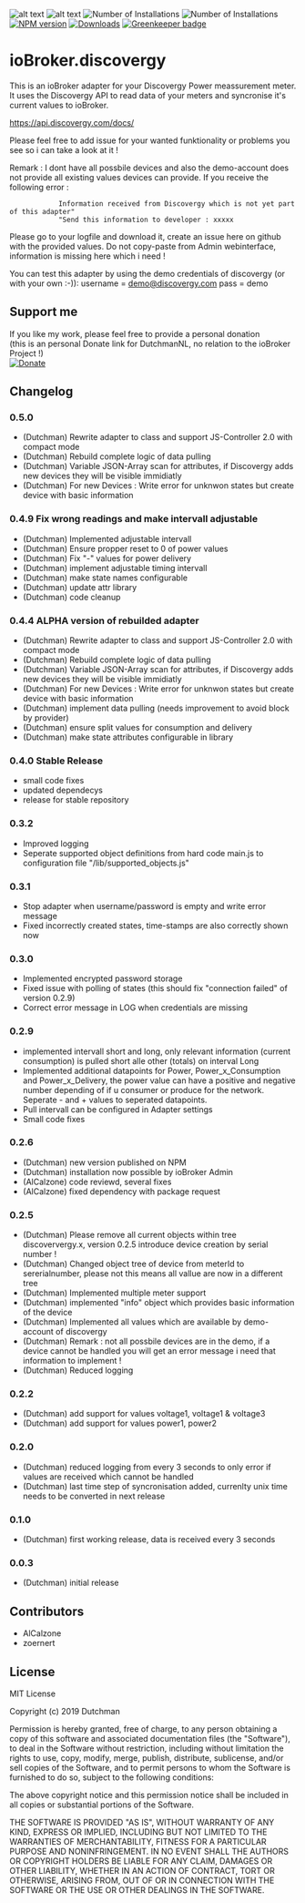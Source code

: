 ![alt text](https://raw.githubusercontent.com/DutchmanNL/ioBroker.discovergy/master/admin/Discovergy_logo.png)
![alt text](https://travis-ci.org/iobroker-community-adapters/ioBroker.discovergy.svg?branch=master)
![Number of Installations](http://iobroker.live/badges/discovergy-installed.svg) ![Number of Installations](http://iobroker.live/badges/discovergy-stable.svg) [![NPM version](http://img.shields.io/npm/v/iobroker.discovergy.svg)](https://www.npmjs.com/package/iobroker.discovergy)
[![Downloads](https://img.shields.io/npm/dm/iobroker.discovergy.svg)](https://www.npmjs.com/package/iobroker.discovergy)
[![Greenkeeper badge](https://badges.greenkeeper.io/iobroker-community-adapters/ioBroker.discovergy.svg)](https://greenkeeper.io/)

# ioBroker.discovergy

This is an ioBroker adapter for your Discovergy Power meassurement meter.
It uses the Discovergy API to read data of your meters and syncronise it's current values to ioBroker.

https://api.discovergy.com/docs/

Please feel free to add issue for your wanted funktionality or problems you see so i can take a look at it !

Remark : I dont have all possbile devices and also the demo-account does not provide all existing values devices can provide.
If you receive the following error :

				Information received from Discovergy which is not yet part of this adapter"
				"Send this information to developer : xxxxx

Please go to your logfile and download it, create an issue here on github with the provided values.
Do not copy-paste from Admin webinterface, information is missing here which i need !

You can test this adapter by using the demo credentials of discovergy (or with your own :-)):
username = demo@discovergy.com
pass = demo

## Support me
If you like my work, please feel free to provide a personal donation  
(this is an personal Donate link for DutchmanNL, no relation to the ioBroker Project !)  
[![Donate](https://raw.githubusercontent.com/iobroker-community-adapters/ioBroker.wled/master/admin/button.png)](http://paypal.me/DutchmanNL)

## Changelog

### 0.5.0 
* (Dutchman) Rewrite adapter to class and support JS-Controller 2.0 with compact mode
* (Dutchman) Rebuild complete logic of data pulling
* (Dutchman) Variable JSON-Array scan for attributes, if Discovergy adds new devices they will be visible immidiatly
* (Dutchman) For new Devices : Write error for unknwon states but create device with basic information

### 0.4.9 Fix wrong readings and make intervall adjustable
* (Dutchman) Implemented adjustable intervall
* (Dutchman) Ensure propper reset to 0 of power values
* (Dutchman) Fix "-" values for power delivery
* (Dutchman) implement adjustable timing intervall
* (Dutchman) make state names configurable
* (Dutchman) update attr library
* (Dutchman) code cleanup

### 0.4.4 ALPHA version of rebuilded adapter
* (Dutchman) Rewrite adapter to class and support JS-Controller 2.0 with compact mode
* (Dutchman) Rebuild complete logic of data pulling
* (Dutchman) Variable JSON-Array scan for attributes, if Discovergy adds new devices they will be visible immidiatly
* (Dutchman) For new Devices : Write error for unknwon states but create device with basic information
* (Dutchman) implement data pulling (needs improvement to avoid block by provider)
* (Dutchman) ensure split values for consumption and delivery
* (Dutchman) make state attributes configurable in library

### 0.4.0 Stable Release
* small code fixes
* updated dependecys
* release for stable repository

### 0.3.2
* Improved logging
* Seperate supported object definitions from hard code main.js to configuration file "/lib/supported_objects.js"

### 0.3.1
* Stop adapter when username/password is empty and write error message
* Fixed incorrectly created states, time-stamps are also correctly shown now

### 0.3.0
* Implemented encrypted password storage
* Fixed issue with polling of states (this should fix "connection failed" of version 0.2.9)
* Correct error message in LOG when credentials are missing

### 0.2.9
* implemented intervall short and long, only relevant information (current consumption) is pulled short alle other (totals) on interval Long
* Implemented additional datapoints for Power, Power_x_Consumption and Power_x_Delivery, the power value can have a positive and negative number depending of if u consumer or produce for the network. Seperate - and + values to seperated datapoints.
* Pull intervall can be configured in Adapter settings
* Small code fixes

### 0.2.6
* (Dutchman) new version published on NPM
* (Dutchman) installation now possible by ioBroker Admin
* (AlCalzone) code reviewd, several fixes
* (AlCalzone) fixed dependency with package request

### 0.2.5
* (Dutchman) Please remove all current objects within tree discoververgy.x, version 0.2.5 introduce device creation by serial number !
* (Dutchman) Changed object tree of device from meterId to sererialnumber, please not this means all vallue are now in a different tree
* (Dutchman) Implemented multiple meter support
* (Dutchman) implemented "info" object which provides basic information of the device
* (Dutchman) Implemented all values which are available by demo-account of discovergy
* (Dutchman) Remark : not all possbile devices are in the demo, if a device cannot be handled you will get an error message i need that information to implement !
* (Dutchman) Reduced logging

### 0.2.2
* (Dutchman) add support for values voltage1, voltage1 & voltage3
* (Dutchman) add support for values power1, power2

### 0.2.0
* (Dutchman) reduced logging from every 3 seconds to only error if values are received which cannot be handled
* (Dutchman) last time step of syncronisation added, currenlty unix time needs to be converted in next release

### 0.1.0
* (Dutchman) first working release, data is received every 3 seconds

### 0.0.3
* (Dutchman) initial release

## Contributors
* AlCalzone
* zoernert

## License
MIT License

Copyright (c) 2019 Dutchman

Permission is hereby granted, free of charge, to any person obtaining a copy
of this software and associated documentation files (the "Software"), to deal
in the Software without restriction, including without limitation the rights
to use, copy, modify, merge, publish, distribute, sublicense, and/or sell
copies of the Software, and to permit persons to whom the Software is
furnished to do so, subject to the following conditions:

The above copyright notice and this permission notice shall be included in all
copies or substantial portions of the Software.

THE SOFTWARE IS PROVIDED "AS IS", WITHOUT WARRANTY OF ANY KIND, EXPRESS OR
IMPLIED, INCLUDING BUT NOT LIMITED TO THE WARRANTIES OF MERCHANTABILITY,
FITNESS FOR A PARTICULAR PURPOSE AND NONINFRINGEMENT. IN NO EVENT SHALL THE
AUTHORS OR COPYRIGHT HOLDERS BE LIABLE FOR ANY CLAIM, DAMAGES OR OTHER
LIABILITY, WHETHER IN AN ACTION OF CONTRACT, TORT OR OTHERWISE, ARISING FROM,
OUT OF OR IN CONNECTION WITH THE SOFTWARE OR THE USE OR OTHER DEALINGS IN THE
SOFTWARE.